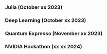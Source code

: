 ### Julia (October xx 2023)

### Deep Learning (October xx 2023)

### Quantum Expresso (November xx 2023)

### NVIDIA Hackathon (xx xx 2024)
  
